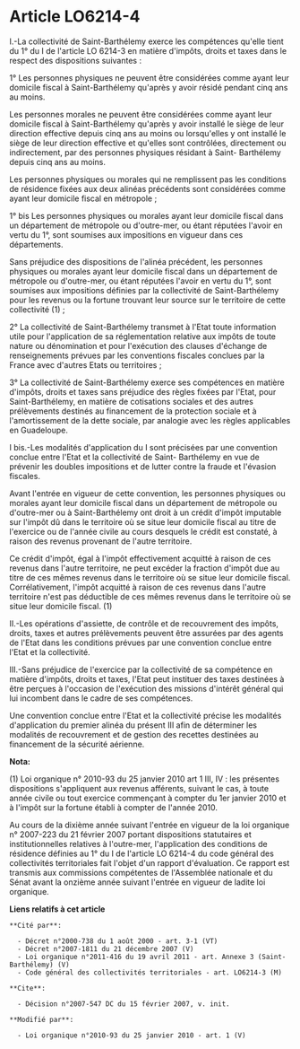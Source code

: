 # Article LO6214-4

I.-La collectivité de Saint-Barthélemy exerce les compétences qu'elle tient du 1° du I de l'article LO 6214-3 en matière
d'impôts, droits et taxes dans le respect des dispositions suivantes : 

1° Les personnes physiques ne peuvent être considérées comme ayant leur domicile fiscal à Saint-Barthélemy qu'après y avoir
résidé pendant cinq ans au moins. 

Les personnes morales ne peuvent être considérées comme ayant leur domicile fiscal à Saint-Barthélemy qu'après y avoir
installé le siège de leur direction effective depuis cinq ans au moins ou lorsqu'elles y ont installé le siège de leur
direction effective et qu'elles sont contrôlées, directement ou indirectement, par des personnes physiques résidant à Saint-
Barthélemy depuis cinq ans au moins. 

Les personnes physiques ou morales qui ne remplissent pas les conditions de résidence fixées aux deux alinéas précédents sont
considérées comme ayant leur domicile fiscal en métropole ; 

1° bis Les personnes physiques ou morales ayant leur domicile fiscal dans un département de métropole ou d'outre-mer, ou
étant réputées l'avoir en vertu du 1°, sont soumises aux impositions en vigueur dans ces départements. 

Sans préjudice des dispositions de l'alinéa précédent, les personnes physiques ou morales ayant leur domicile fiscal dans un
département de métropole ou d'outre-mer, ou étant réputées l'avoir en vertu du 1°, sont soumises aux impositions définies par
la collectivité de Saint-Barthélemy pour les revenus ou la fortune trouvant leur source sur le territoire de cette
collectivité (1) ; 

2° La collectivité de Saint-Barthélemy transmet à l'Etat toute information utile pour l'application de sa réglementation
relative aux impôts de toute nature ou dénomination et pour l'exécution des clauses d'échange de renseignements prévues par
les conventions fiscales conclues par la France avec d'autres Etats ou territoires ; 

3° La collectivité de Saint-Barthélemy exerce ses compétences en matière d'impôts, droits et taxes sans préjudice des règles
fixées par l'Etat, pour Saint-Barthélemy, en matière de cotisations sociales et des autres prélèvements destinés au
financement de la protection sociale et à l'amortissement de la dette sociale, par analogie avec les règles applicables en
Guadeloupe. 

I bis.-Les modalités d'application du I sont précisées par une convention conclue entre l'Etat et la collectivité de Saint-
Barthélemy en vue de prévenir les doubles impositions et de lutter contre la fraude et l'évasion fiscales. 

Avant l'entrée en vigueur de cette convention, les personnes physiques ou morales ayant leur domicile fiscal dans un
département de métropole ou d'outre-mer ou à Saint-Barthélemy ont droit à un crédit d'impôt imputable sur l'impôt dû dans le
territoire où se situe leur domicile fiscal au titre de l'exercice ou de l'année civile au cours desquels le crédit est
constaté, à raison des revenus provenant de l'autre territoire. 

Ce crédit d'impôt, égal à l'impôt effectivement acquitté à raison de ces revenus dans l'autre territoire, ne peut excéder la
fraction d'impôt due au titre de ces mêmes revenus dans le territoire où se situe leur domicile fiscal. Corrélativement,
l'impôt acquitté à raison de ces revenus dans l'autre territoire n'est pas déductible de ces mêmes revenus dans le territoire
où se situe leur domicile fiscal. (1) 

II.-Les opérations d'assiette, de contrôle et de recouvrement des impôts, droits, taxes et autres prélèvements peuvent être
assurées par des agents de l'Etat dans les conditions prévues par une convention conclue entre l'Etat et la collectivité. 

III.-Sans préjudice de l'exercice par la collectivité de sa compétence en matière d'impôts, droits et taxes, l'Etat peut
instituer des taxes destinées à être perçues à l'occasion de l'exécution des missions d'intérêt général qui lui incombent
dans le cadre de ses compétences. 

Une convention conclue entre l'Etat et la collectivité précise les modalités d'application du premier alinéa du présent III
afin de déterminer les modalités de recouvrement et de gestion des recettes destinées au financement de la sécurité aérienne.

**Nota:**

(1) Loi organique n° 2010-93 du 25 janvier 2010 art 1 III, IV : les présentes dispositions s'appliquent aux revenus
afférents, suivant le cas, à toute année civile ou tout exercice commençant à compter du 1er janvier 2010 et à l'impôt sur la
fortune établi à compter de l'année 2010.

Au cours de la dixième année suivant l'entrée en vigueur de la loi organique n° 2007-223 du 21 février 2007 portant
dispositions statutaires et institutionnelles relatives à l'outre-mer, l'application des conditions de résidence définies au
1° du I de l'article LO 6214-4 du code général des collectivités territoriales fait l'objet d'un rapport d'évaluation. Ce
rapport est transmis aux commissions compétentes de l'Assemblée nationale et du Sénat avant la onzième année suivant l'entrée
en vigueur de ladite loi organique.

**Liens relatifs à cet article**

	**Cité par**:

	  - Décret n°2000-738 du 1 août 2000 - art. 3-1 (VT)
	  - Décret n°2007-1811 du 21 décembre 2007 (V)
	  - Loi organique n°2011-416 du 19 avril 2011 - art. Annexe 3 (Saint-Barthélemy) (V)
	  - Code général des collectivités territoriales - art. LO6214-3 (M)

	**Cite**:

	  - Décision n°2007-547 DC du 15 février 2007, v. init.

	**Modifié par**:

	  - Loi organique n°2010-93 du 25 janvier 2010 - art. 1 (V)
